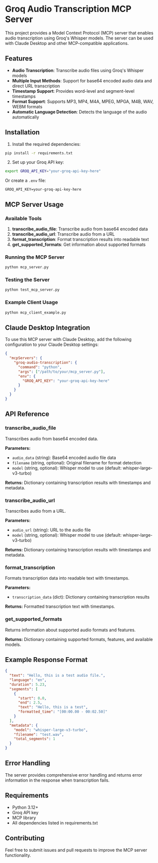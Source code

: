# Groq Audio Transcription MCP Server

This project provides a Model Context Protocol (MCP) server that enables audio transcription using Groq's Whisper models. The server can be used with Claude Desktop and other MCP-compatible applications.

## Features

- **Audio Transcription**: Transcribe audio files using Groq's Whisper models
- **Multiple Input Methods**: Support for base64 encoded audio data and direct URL transcription
- **Timestamp Support**: Provides word-level and segment-level timestamps
- **Format Support**: Supports MP3, MP4, M4A, MPEG, MPGA, M4B, WAV, WEBM formats
- **Automatic Language Detection**: Detects the language of the audio automatically

## Installation

1. Install the required dependencies:
```bash
pip install -r requirements.txt
```

2. Set up your Groq API key:
```bash
export GROQ_API_KEY="your-groq-api-key-here"
```

Or create a `.env` file:
```
GROQ_API_KEY=your-groq-api-key-here
```

## MCP Server Usage

### Available Tools

1. **transcribe_audio_file**: Transcribe audio from base64 encoded data
2. **transcribe_audio_url**: Transcribe audio from a URL
3. **format_transcription**: Format transcription results into readable text
4. **get_supported_formats**: Get information about supported formats

### Running the MCP Server

```bash
python mcp_server.py
```

### Testing the Server

```bash
python test_mcp_server.py
```

### Example Client Usage

```bash
python mcp_client_example.py
```

## Claude Desktop Integration

To use this MCP server with Claude Desktop, add the following configuration to your Claude Desktop settings:

```json
{
  "mcpServers": {
    "groq-audio-transcription": {
      "command": "python",
      "args": ["/path/to/your/mcp_server.py"],
      "env": {
        "GROQ_API_KEY": "your-groq-api-key-here"
      }
    }
  }
}
```

## API Reference

### transcribe_audio_file

Transcribes audio from base64 encoded data.

**Parameters:**
- `audio_data` (string): Base64 encoded audio file data
- `filename` (string, optional): Original filename for format detection
- `model` (string, optional): Whisper model to use (default: whisper-large-v3-turbo)

**Returns:**
Dictionary containing transcription results with timestamps and metadata.

### transcribe_audio_url

Transcribes audio from a URL.

**Parameters:**
- `audio_url` (string): URL to the audio file
- `model` (string, optional): Whisper model to use (default: whisper-large-v3-turbo)

**Returns:**
Dictionary containing transcription results with timestamps and metadata.

### format_transcription

Formats transcription data into readable text with timestamps.

**Parameters:**
- `transcription_data` (dict): Dictionary containing transcription results

**Returns:**
Formatted transcription text with timestamps.

### get_supported_formats

Returns information about supported audio formats and features.

**Returns:**
Dictionary containing supported formats, features, and available models.

## Example Response Format

```json
{
  "text": "Hello, this is a test audio file.",
  "language": "en",
  "duration": 5.23,
  "segments": [
    {
      "start": 0.0,
      "end": 2.5,
      "text": "Hello, this is a test",
      "formatted_time": "[00:00.00 - 00:02.50]"
    }
  ],
  "metadata": {
    "model": "whisper-large-v3-turbo",
    "filename": "test.wav",
    "total_segments": 1
  }
}
```

## Error Handling

The server provides comprehensive error handling and returns error information in the response when transcription fails.

## Requirements

- Python 3.12+
- Groq API key
- MCP library
- All dependencies listed in requirements.txt

## Contributing

Feel free to submit issues and pull requests to improve the MCP server functionality.